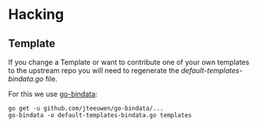 # Hacking

## Template
If you change a Template or want to contribute one of your own templates to the upstream repo you will need to regenerate the *default-templates-bindata.go* file.

For this we use [go-bindata](https://github.com/jteeuwen/go-bindata):

```
go get -u github.com/jteeuwen/go-bindata/...
go-bindata -o default-templates-bindata.go templates
```

